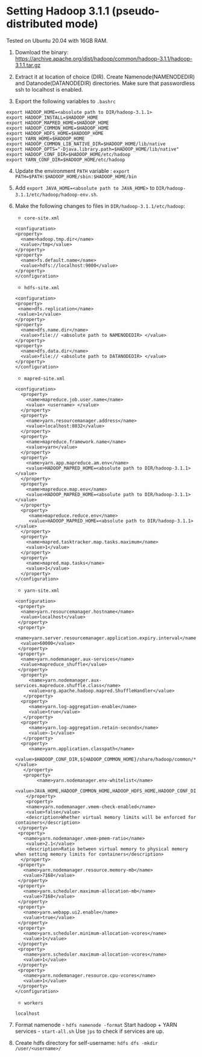 # Setting Hadoop 3.1.1 (pseudo-distributed mode)

Tested on Ubuntu 20.04 with 16GB RAM.
1. Download the binary: https://archive.apache.org/dist/hadoop/common/hadoop-3.1.1/hadoop-3.1.1.tar.gz

2. Extract it at location of choice (DIR).
   Create Namenode(NAMENODEDIR) and Datanode(DATANODEDIR) directories.
   Make sure that passwordless ssh to localhost is enabled.

3. Export the following variables to `.bashrc`
```
export HADOOP_HOME=<absolute path to DIR/hadoop-3.1.1>
export HADOOP_INSTALL=$HADOOP_HOME
export HADOOP_MAPRED_HOME=$HADOOP_HOME
export HADOOP_COMMON_HOME=$HADOOP_HOME
export HADOOP_HDFS_HOME=$HADOOP_HOME
export YARN_HOME=$HADOOP_HOME
export HADOOP_COMMON_LIB_NATIVE_DIR=$HADOOP_HOME/lib/native
export HADOOP_OPTS="-Djava.library.path=$HADOOP_HOME/lib/native"
export HADOOP_CONF_DIR=$HADOOP_HOME/etc/hadoop
export YARN_CONF_DIR=$HADOOP_HOME/etc/hadoop
```

4. Update the environment `PATH` variable : `export PATH=$PATH:$HADOOP_HOME/sbin:$HADOOP_HOME/bin`

5. Add `export JAVA_HOME=<absolute path to JAVA_HOME>` to `DIR/hadoop-3.1.1/etc/hadoop/hadoop-env.sh`.

6. Make the following changes to files in `DIR/hadoop-3.1.1/etc/hadoop`:
    - `core-site.xml`
    ```
    <configuration>
    <property>
      <name>hadoop.tmp.dir</name>
      <value>/tmp</value>
    </property>
    <property>
      <name>fs.default.name</name>
      <value>hdfs://localhost:9000</value>
    </property>
    </configuration>
    ```
    - `hdfs-site.xml`
    ```
    <configuration>
    <property>
     <name>dfs.replication</name>
     <value>1</value>
    </property>
    <property>
      <name>dfs.name.dir</name>
      <value>file:// <absolute path to NAMENODEDIR> </value>
    </property>
    <property>
      <name>dfs.data.dir</name>
      <value>file:// <absolute path to DATANODEDIR> </value>
    </property>
    </configuration>
    ```
    - `mapred-site.xml`
    ```
    <configuration>
      <property>
        <name>mapreduce.job.user.name</name>
        <value> <username> </value>
      </property>
      <property>
        <name>yarn.resourcemanager.address</name>
        <value>localhost:8032</value>
      </property>
      <property>
        <name>mapreduce.framework.name</name>
        <value>yarn</value>
      </property>
      <property>
        <name>yarn.app.mapreduce.am.env</name>
        <value>HADOOP_MAPRED_HOME=<absolute path to DIR/hadoop-3.1.1></value>
      </property>
      <property>
        <name>mapreduce.map.env</name>
        <value>HADOOP_MAPRED_HOME=<absolute path to DIR/hadoop-3.1.1></value>
      </property>
      <property>
         <name>mapreduce.reduce.env</name>
         <value>HADOOP_MAPRED_HOME=<absolute path to DIR/hadoop-3.1.1></value>
      </property>
      <property>
        <name>mapred.tasktracker.map.tasks.maximum</name>
        <value>1</value>
      </property>
      <property>
        <name>mapred.map.tasks</name>
        <value>1</value>
      </property>
    </configuration>
    ```
    - `yarn-site.xml`
    ```
    <configuration>
     <property>
      <name>yarn.resourcemanager.hostname</name>
      <value>localhost</value>
     </property>
     <property>
      <name>yarn.server.resourcemanager.application.expiry.interval</name>
      <value>60000</value>
     </property>
     <property>
      <name>yarn.nodemanager.aux-services</name>
      <value>mapreduce_shuffle</value>
     </property>
      <property>
         <name>yarn.nodemanager.aux-services.mapreduce.shuffle.class</name>
         <value>org.apache.hadoop.mapred.ShuffleHandler</value>
       </property>
      <property>
         <name>yarn.log-aggregation-enable</name>
         <value>true</value>
       </property>
      <property>
         <name>yarn.log-aggregation.retain-seconds</name>
         <value>-1</value>
       </property>
      <property>
         <name>yarn.application.classpath</name>
       <value>$HADOOP_CONF_DIR,${HADOOP_COMMON_HOME}/share/hadoop/common/*,${HADOOP_COMMON_HOME}/share/hadoop/common/lib/*,${HADOOP_HDFS_HOME}/share/hadoop/hdfs/*,${HADOOP_HDFS_HOME}/share/hadoop/hdfs/lib/*,${HADOOP_MAPRED_HOME}/share/hadoop/mapreduce/*,${HADOOP_MAPRED_HOME}/share/hadoop/mapreduce/lib/*,${HADOOP_YARN_HOME}/share/hadoop/yarn/*,${HADOOP_YARN_HOME}/share/hadoop/yarn/lib/*</value>
       </property>
       <property>
            <name>yarn.nodemanager.env-whitelist</name>
            <value>JAVA_HOME,HADOOP_COMMON_HOME,HADOOP_HDFS_HOME,HADOOP_CONF_DIR,CLASSPATH_PREPEND_DISTCACHE,HADOOP_YARN_HOME,HADOOP_MAPRED_HOME</value>
        </property>
        <property>
        <name>yarn.nodemanager.vmem-check-enabled</name>
        <value>false</value>
        <description>Whether virtual memory limits will be enforced for containers</description>
     </property>
     <property>
       <name>yarn.nodemanager.vmem-pmem-ratio</name>
        <value>2.1</value>
        <description>Ratio between virtual memory to physical memory when setting memory limits for containers</description>
      </property>
     <property>
       <name>yarn.nodemanager.resource.memory-mb</name>
       <value>7168</value>
     </property>
     <property>
       <name>yarn.scheduler.maximum-allocation-mb</name>
       <value>7168</value>
     </property>
     <property>
       <name>yarn.webapp.ui2.enable</name>
       <value>true</value>
     </property>
     <property>
       <name>yarn.scheduler.minimum-allocation-vcores</name>
       <value>1</value>
     </property>
     <property>
       <name>yarn.scheduler.maximum-allocation-vcores</name>
       <value>1</value>
     </property>
     <property>
       <name>yarn.nodemanager.resource.cpu-vcores</name>
       <value>1</value>
     </property>
    </configuration>
    ```
    - `workers`
    ```
    localhost
    ```
7. Format namenode - `hdfs namenode -format`
   Start hadoop + YARN services - `start-all.sh`
   Use `jps` to check if services are up.

8. Create hdfs directory for self-username: `hdfs dfs -mkdir /user/<username>/`
